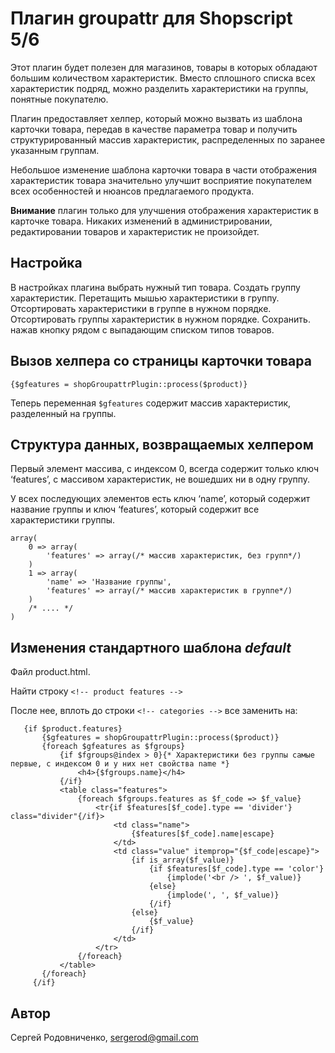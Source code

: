 # Плагин groupattr для Shopscript 5/6

Этот плагин будет полезен для магазинов, товары в которых обладают большим количеством характеристик. Вместо сплошного списка всех характеристик подряд, можно разделить характеристики на группы, понятные покупателю. 

Плагин предоставляет хелпер, который можно вызвать из шаблона карточки товара, передав в качестве параметра товар и получить структурированный массив характеристик, распределенных по заранее указанным группам.

Небольшое изменение шаблона карточки товара в части отображения характеристик товара значительно улучшит восприятие покупателем всех особенностей и нюансов предлагаемого продукта.

**Внимание** плагин только для улучшения отображения характеристик в карточке товара. Никаких изменений в администрировании, редактировании товаров и характеристик не произойдет.

## Настройка

В настройках плагина выбрать нужный тип товара. Создать группу характеристик. Перетащить мышью характеристики в группу. Отсортировать характеристики в группе в нужном порядке. Отсортировать группы характеристик в нужном порядке. Сохранить. нажав кнопку рядом с выпадающим списком типов товаров.

## Вызов хелпера со страницы карточки товара
`{$gfeatures = shopGroupattrPlugin::process($product)}`

Теперь переменная `$gfeatures` содержит массив характеристик, разделенный на группы.

## Структура данных, возвращаемых хелпером

Первый элемент массива, с индексом 0, всегда содержит только ключ ‘features’, с массивом характеристик, не вошедших ни в одну группу.

У всех последующих элементов есть ключ ‘name’, который содержит название группы и ключ ‘features’, который содержит все характеристики группы.

    array(
        0 => array(
            'features' => array(/* массив характеристик, без групп*/)
        )
        1 => array(
            'name' => 'Название группы',
            'features' => array(/* массив характеристик в группе*/)
        )
        /* .... */
    )

## Изменения стандартного шаблона *default*

Файл product.html.

Найти строку `<!-- product features -->`

После нее, вплоть до строки `<!-- categories -->` все заменить на:

       {if $product.features}
           {$gfeatures = shopGroupattrPlugin::process($product)}
           {foreach $gfeatures as $fgroups}
               {if $fgroups@index > 0}{* Характеристики без группы самые первые, с индексом 0 и у них нет свойства name *}
                   <h4>{$fgroups.name}</h4>
               {/if}
               <table class="features">
                   {foreach $fgroups.features as $f_code => $f_value}
                       <tr{if $features[$f_code].type == 'divider'} class="divider"{/if}>
                           <td class="name">
                               {$features[$f_code].name|escape}
                           </td>
                           <td class="value" itemprop="{$f_code|escape}">
                               {if is_array($f_value)}
                                   {if $features[$f_code].type == 'color'}
                                       {implode('<br /> ', $f_value)}
                                   {else}
                                       {implode(', ', $f_value)}
                                   {/if}
                               {else}
                                   {$f_value}
                               {/if}
                           </td>
                       </tr>
                   {/foreach}
               </table>
           {/foreach}
         {/if}


## Автор
Сергей Родовниченко, <sergerod@gmail.com>


